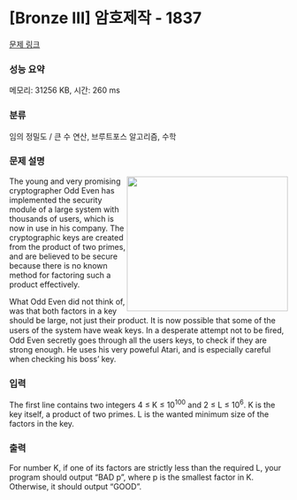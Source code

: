 # [Bronze III] 암호제작 - 1837 

[문제 링크](https://www.acmicpc.net/problem/1837) 

### 성능 요약

메모리: 31256 KB, 시간: 260 ms

### 분류

임의 정밀도 / 큰 수 연산, 브루트포스 알고리즘, 수학

### 문제 설명

<p><img alt="" src="https://www.acmicpc.net/JudgeOnline/upload/201006/Screen%20shot%202010-06-11%20at%204_48_42%20PM.png" style="float:right; height:244px; width:291px">The young and very promising cryptographer Odd Even has implemented the security module of a large system with thousands of users, which is now in use in his company. The cryptographic keys are created from the product of two primes, and are believed to be secure because there is no known method for factoring such a product effectively.</p>

<p>What Odd Even did not think of, was that both factors in a key should be large, not just their product. It is now possible that some of the users of the system have weak keys. In a desperate attempt not to be ﬁred, Odd Even secretly goes through all the users keys, to check if they are strong enough. He uses his very poweful Atari, and is especially careful when checking his boss’ key.</p>

### 입력 

 <p>The first line contains two integers 4 ≤ K ≤ 10<sup>100</sup> and 2 ≤ L ≤ 10<sup>6</sup>. K is the key itself, a product of two primes. L is the wanted minimum size of the factors in the key.</p>

### 출력 

 <p>For number K, if one of its factors are strictly less than the required L, your program should output “BAD p”, where p is the smallest factor in K. Otherwise, it should output “GOOD”.</p>

